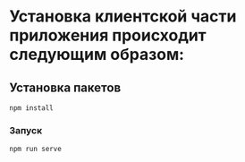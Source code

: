 # Установка клиентской части приложения происходит следующим образом:

## Установка пакетов
```
npm install
```

### Запуск
```
npm run serve
```
